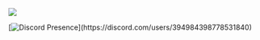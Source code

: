 ![](https://komarev.com/ghpvc/?username=your-github-username&color=dc143c)

[![Discord Presence](https://lanyard-profile-readme.vercel.app/api/394984398778531840?theme=dark&bg=18191c&animated=true&hideDiscrim=true&borderRadius=30px&idleMessage=Probably%20doing%20something%20else...)](https://discord.com/users/394984398778531840)
